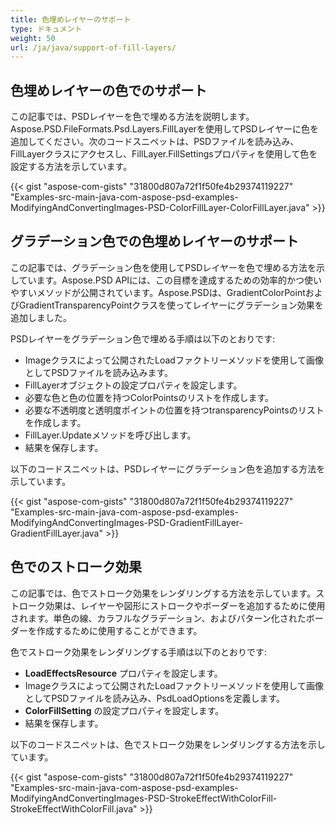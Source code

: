 ```yaml
---
title: 色埋めレイヤーのサポート
type: ドキュメント
weight: 50
url: /ja/java/support-of-fill-layers/
---
```


## **色埋めレイヤーの色でのサポート**
この記事では、PSDレイヤーを色で埋める方法を説明します。Aspose.PSD.FileFormats.Psd.Layers.FillLayerを使用してPSDレイヤーに色を追加してください。次のコードスニペットは、PSDファイルを読み込み、FillLayerクラスにアクセスし、FillLayer.FillSettingsプロパティを使用して色を設定する方法を示しています。

{{< gist "aspose-com-gists" "31800d807a72f1f50fe4b29374119227" "Examples-src-main-java-com-aspose-psd-examples-ModifyingAndConvertingImages-PSD-ColorFillLayer-ColorFillLayer.java" >}}
## **グラデーション色での色埋めレイヤーのサポート**
この記事では、グラデーション色を使用してPSDレイヤーを色で埋める方法を示しています。Aspose.PSD APIには、この目標を達成するための効率的かつ使いやすいメソッドが公開されています。Aspose.PSDは、GradientColorPointおよびGradientTransparencyPointクラスを使ってレイヤーにグラデーション効果を追加しました。

PSDレイヤーをグラデーション色で埋める手順は以下のとおりです:

- Imageクラスによって公開されたLoadファクトリーメソッドを使用して画像としてPSDファイルを読み込みます。
- FillLayerオブジェクトの設定プロパティを設定します。
- 必要な色と色の位置を持つColorPointsのリストを作成します。
- 必要な不透明度と透明度ポイントの位置を持つtransparencyPointsのリストを作成します。
- FillLayer.Updateメソッドを呼び出します。
- 結果を保存します。

以下のコードスニペットは、PSDレイヤーにグラデーション色を追加する方法を示しています。

{{< gist "aspose-com-gists" "31800d807a72f1f50fe4b29374119227" "Examples-src-main-java-com-aspose-psd-examples-ModifyingAndConvertingImages-PSD-GradientFillLayer-GradientFillLayer.java" >}}


## **色でのストローク効果**
この記事では、色でストローク効果をレンダリングする方法を示しています。ストローク効果は、レイヤーや図形にストロークやボーダーを追加するために使用されます。単色の線、カラフルなグラデーション、およびパターン化されたボーダーを作成するために使用することができます。

色でストローク効果をレンダリングする手順は以下のとおりです:

- **LoadEffectsResource** プロパティを設定します。
- Imageクラスによって公開されたLoadファクトリーメソッドを使用して画像としてPSDファイルを読み込み、PsdLoadOptionsを定義します。
- **ColorFillSetting** の設定プロパティを設定します。
- 結果を保存します。

以下のコードスニペットは、色でストローク効果をレンダリングする方法を示しています。

{{< gist "aspose-com-gists" "31800d807a72f1f50fe4b29374119227" "Examples-src-main-java-com-aspose-psd-examples-ModifyingAndConvertingImages-PSD-StrokeEffectWithColorFill-StrokeEffectWithColorFill.java" >}}



